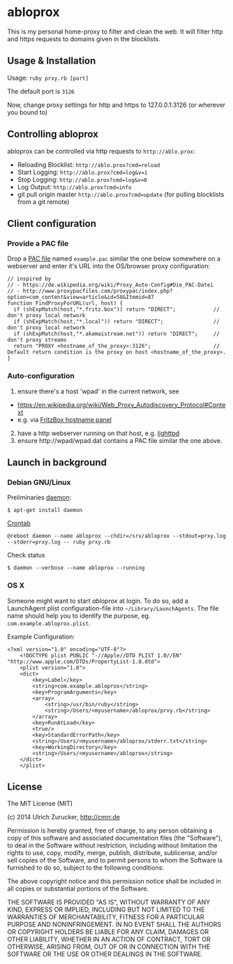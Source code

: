 # abloprox

This is my personal home-proxy to filter and clean the web.
It will filter http and https requests to domains given in the blocklists.

## Usage & Installation

Usage: `ruby prxy.rb [port]`

The default port is `3126`

Now, change proxy settings for http and https to 127.0.0.1:3126 (or wherever you bound to)

## Controlling abloprox

abloprox can be controlled via http requests to `http://ablo.prox`:

* Reloading Blocklist: `http://ablo.prox?cmd=reload`
* Start Logging: `http://ablo.prox?cmd=log&v=1`
* Stop Logging: `http://ablo.prox?cmd=log&v=0`
* Log Output: `http://ablo.prox?cmd=info`
* git pull origin master `http://ablo.prox?cmd=update` (for pulling blocklists from a git remote)


## Client configuration

### Provide a PAC file

Drop a
[PAC file](https://en.wikipedia.org/wiki/Proxy_Auto-Config#The_PAC_File)
named `example.pac` similar the one below somewhere on a webserver and
enter it's URL into the OS/browser proxy configuration:

    // inspired by
    // - https://de.wikipedia.org/wiki/Proxy_Auto-Config#Die_PAC-Datei
    // - http://www.proxypacfiles.com/proxypac/index.php?option=com_content&view=article&id=58&Itemid=87
    function FindProxyForURL(url, host) {
      if (shExpMatch(host,"*.fritz.box")) return "DIRECT";            // don't proxy local network
      if (shExpMatch(host,"*.local")) return "DIRECT";                // don't proxy local network
      if (shExpMatch(host,"*.akamaistream.net")) return "DIRECT";     // don't proxy streams
      return "PROXY <hostname_of_the_proxy>:3126";                    // Default return condition is the proxy on host <hostname_of_the_proxy>.
    }


### Auto-configuration

1. ensure there's a host 'wpad' in the current network, see
  - https://en.wikipedia.org/wiki/Web_Proxy_Autodiscovery_Protocol#Context
  - e.g. via [FritzBox hostname panel](http://fritz.box/net/network_user_devices.lua)
2. have a http webserver running on that host, e.g. [lighttpd](https://packages.debian.org/wheezy/lighttpd)
3. ensure http://wpad/wpad.dat contains a PAC file similar the one above.


## Launch in background

### Debian GNU/Linux

Preliminaries [daemon](https://packages.debian.org/wheezy/daemon):

    $ apt-get install daemon

[Crontab](https://packages.debian.org/wheezy/cron)

    @reboot daemon --name abloprox --chdir=/srv/abloprox --stdout=prxy.log --stderr=prxy.log -- ruby prxy.rb

Check status

    $ daemon --verbose --name abloprox --running

### OS X

Someone might want to start _abloprox_ at login. To do so, add a LaunchAgent plist configuration-file into `~/Library/LaunchAgents`. The file name should help you to identify the purpose, eg. `com.example.abloprox.plist`.

Example Configuration:

    <?xml version="1.0" encoding="UTF-8"?>
		<!DOCTYPE plist PUBLIC "-//Apple//DTD PLIST 1.0//EN" "http://www.apple.com/DTDs/PropertyList-1.0.dtd">
		<plist version="1.0">
		<dict>
			<key>Label</key>
			<string>com.example.abloprox</string>
			<key>ProgramArguments</key>
			<array>
				<string>/usr/bin/ruby</string>
				<string>/Users/<myusername>/abloprox/prxy.rb</string>
			</array>
			<key>RunAtLoad</key>
			<true/>
			<key>StandardErrorPath</key>
			<string>/Users/<myusername>/abloprox/stderr.txt</string>
			<key>WorkingDirectory</key>
			<string>/Users/<myusername>/abloprox</string>
		</dict>
		</plist>


## License

The MIT License (MIT)

(c) 2014 Ulrich Zurucker, http://cmrr.de

Permission is hereby granted, free of charge, to any person obtaining a copy of this software and associated documentation files (the "Software"), to deal in the Software without restriction, including without limitation the rights to use, copy, modify, merge, publish, distribute, sublicense, and/or sell copies of the Software, and to permit persons to whom the Software is furnished to do so, subject to the following conditions:

The above copyright notice and this permission notice shall be included in all copies or substantial portions of the Software.

THE SOFTWARE IS PROVIDED "AS IS", WITHOUT WARRANTY OF ANY KIND, EXPRESS OR IMPLIED, INCLUDING BUT NOT LIMITED TO THE WARRANTIES OF MERCHANTABILITY, FITNESS FOR A PARTICULAR PURPOSE AND NONINFRINGEMENT. IN NO EVENT SHALL THE AUTHORS OR COPYRIGHT HOLDERS BE LIABLE FOR ANY CLAIM, DAMAGES OR OTHER LIABILITY, WHETHER IN AN ACTION OF CONTRACT, TORT OR OTHERWISE, ARISING FROM, OUT OF OR IN CONNECTION WITH THE SOFTWARE OR THE USE OR OTHER DEALINGS IN THE SOFTWARE.
